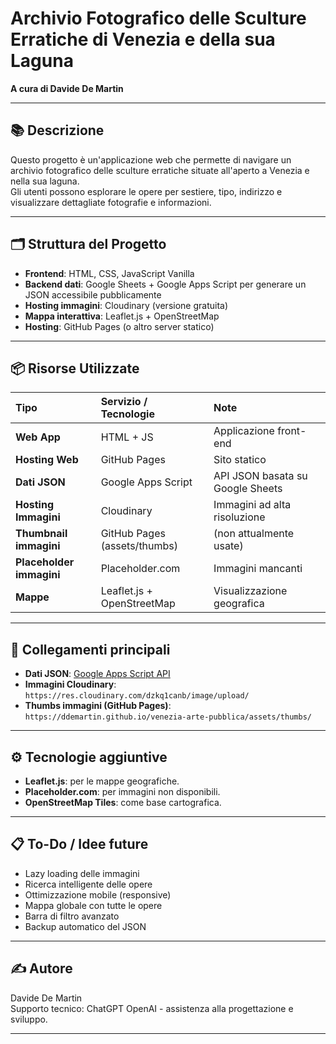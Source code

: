 # Archivio Fotografico delle Sculture Erratiche di Venezia e della sua Laguna

**A cura di Davide De Martin**

---

## 📚 Descrizione

Questo progetto è un'applicazione web che permette di navigare un archivio fotografico delle sculture erratiche situate all'aperto a Venezia e nella sua laguna.  
Gli utenti possono esplorare le opere per sestiere, tipo, indirizzo e visualizzare dettagliate fotografie e informazioni.

---

## 🗂️ Struttura del Progetto

- **Frontend**: HTML, CSS, JavaScript Vanilla
- **Backend dati**: Google Sheets + Google Apps Script per generare un JSON accessibile pubblicamente
- **Hosting immagini**: Cloudinary (versione gratuita)
- **Mappa interattiva**: Leaflet.js + OpenStreetMap
- **Hosting**: GitHub Pages (o altro server statico)

---

## 📦 Risorse Utilizzate

| Tipo | Servizio / Tecnologie | Note |
|:----|:----------------------|:----|
| **Web App** | HTML + JS | Applicazione front-end |
| **Hosting Web** | GitHub Pages | Sito statico |
| **Dati JSON** | Google Apps Script | API JSON basata su Google Sheets |
| **Hosting Immagini** | Cloudinary | Immagini ad alta risoluzione |
| **Thumbnail immagini** | GitHub Pages (assets/thumbs) | (non attualmente usate) |
| **Placeholder immagini** | Placeholder.com | Immagini mancanti |
| **Mappe** | Leaflet.js + OpenStreetMap | Visualizzazione geografica |

---

## 🔗 Collegamenti principali

- **Dati JSON**: [Google Apps Script API](https://script.google.com/macros/s/AKfycbyt2cEYGcsimAsPRB-tG2fCy-qDCkMvqV5QZmI1pV5r0VLE2L4a571PaYwa7S-o4SnY/exec)
- **Immagini Cloudinary**: `https://res.cloudinary.com/dzkq1canb/image/upload/`
- **Thumbs immagini (GitHub Pages)**: `https://ddemartin.github.io/venezia-arte-pubblica/assets/thumbs/`

---

## ⚙️ Tecnologie aggiuntive

- **Leaflet.js**: per le mappe geografiche.
- **Placeholder.com**: per immagini non disponibili.
- **OpenStreetMap Tiles**: come base cartografica.

---

## 📋 To-Do / Idee future

- Lazy loading delle immagini
- Ricerca intelligente delle opere
- Ottimizzazione mobile (responsive)
- Mappa globale con tutte le opere
- Barra di filtro avanzato
- Backup automatico del JSON

---

## ✍️ Autore

Davide De Martin  
Supporto tecnico: ChatGPT OpenAI - assistenza alla progettazione e sviluppo.

---

